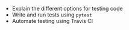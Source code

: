 -   Explain the different options for testing code
-   Write and run tests using `pytest`
-   Automate testing using Travis CI